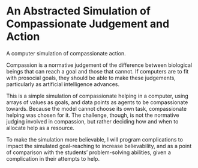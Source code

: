 # An Abstracted Simulation of Compassionate Judgement and Action
A computer simulation of compassionate action.

Compassion is a normative judgement of the difference between biological beings that can reach a goal and those that cannot.  If computers are to fit with prosocial goals, they should be able to make these judgements, particularly as artificial intelligence advances.

This is a simple simulation of compassionate helping in a computer, using arrays of values as goals, and data points as agents to be compassionate towards.  Because the model cannot choose its own task, compassionate helping was chosen for it.  The challenge, though, is not the normative judging involved in compassion, but rather deciding how and when to allocate help as a resource.

To make the simulation more believable, I will program complications to impact the simulated goal-reaching to increase believability, and as a point of comparison with the students’ problem-solving abilities, given a complication in their attempts to help.

